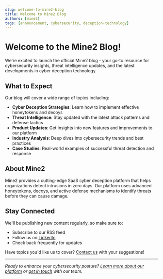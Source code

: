 ```yaml
---
slug: welcome-to-mine2-blog
title: Welcome to Mine2 Blog
authors: [mine2]
tags: [announcement, cybersecurity, deception-technology]
---
```


# Welcome to the Mine2 Blog!

We're excited to launch the official Mine2 blog - your go-to resource for cybersecurity insights, threat intelligence updates, and the latest developments in cyber deception technology.

<!-- truncate -->

## What to Expect

Our blog will cover a wide range of topics including:

- **Cyber Deception Strategies**: Learn how to implement effective honeytokens and decoys
- **Threat Intelligence**: Stay updated with the latest attack patterns and defense tactics
- **Product Updates**: Get insights into new features and improvements to our platform
- **Industry Analysis**: Deep dives into cybersecurity trends and best practices
- **Case Studies**: Real-world examples of successful threat detection and response

## About Mine2

Mine2 provides a cutting-edge SaaS cyber deception platform that helps organizations detect intrusions in zero days. Our platform uses advanced honeytokens, decoys, and active defense mechanisms to identify threats before they can cause damage.

## Stay Connected

We'll be publishing new content regularly, so make sure to:
- Subscribe to our RSS feed
- Follow us on [LinkedIn](https://linkedin.com/company/mine2-technologies)
- Check back frequently for updates

Have topics you'd like us to cover? [Contact us](https://mine2.io/contact) with your suggestions!

---

*Ready to enhance your cybersecurity posture? [Learn more about our platform](https://mine2.io/product) or [get in touch](https://mine2.io/contact) with our team.*